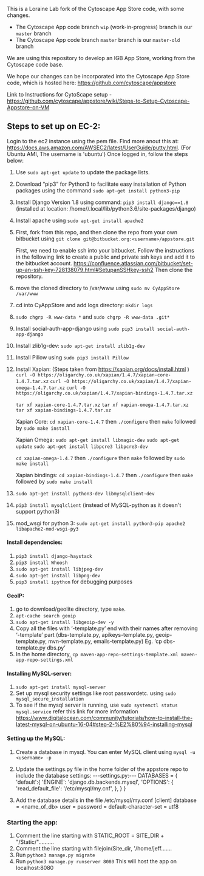 This is a Loraine Lab fork of the Cytoscape App Store code, with some changes.

* The Cytoscape App code branch `wip` (work-in-progress) branch is our `master` branch
* The Cytoscape App code branch `master` branch is our `master-old` branch

We are using this repository to develop an IGB App Store, working from the Cytoscape code base. 

We hope our changes can be incorporated into the Cytoscape App Store code, which is hosted here: https://github.com/cytoscape/appstore

Link to Instructions for CytoScape setup - https://github.com/cytoscape/appstore/wiki/Steps-to-Setup-Cytoscape-Appstore-on-VM

## Steps to set up on EC-2:

Login to the ec2 instance using the pem file. Find more anout this at: https://docs.aws.amazon.com/AWSEC2/latest/UserGuide/putty.html.
(For Ubuntu AMI, The username is 'ubuntu')
Once logged in, follow the steps below:

1. Use `sudo apt-get update` to update the package lists.
2. Download “pip3” for Python3 to facilitate easy installation of Python packages using the command `sudo apt-get install python3-pip`
3. Install Django Version 1.8 using command: `pip3 install django==1.8` (installed at location: /home/<ubuntu>/.local/lib/python3.6/site-packages/django)
4. Install apache using `sudo apt-get install apache2`
5. First, fork from this repo, and then clone the repo from your own bitbucket using `git clone git@bitbucket.org:<username>/appstore.git`
	
	First, we need to enable ssh into your bitbucket. Follow the instructions in the following link to create a public and private ssh keys and add it to the bitbucket account.
	https://confluence.atlassian.com/bitbucket/set-up-an-ssh-key-728138079.html#SetupanSSHkey-ssh2
	Then clone the repository.
6. move the cloned directory to /var/www using `sudo mv CyAppStore /var/www`
7. cd into CyAppStore and add logs directory: `mkdir logs`
8. `sudo chgrp -R www-data *` and `sudo chgrp -R www-data .git*`
9. Install social-auth-app-django using `sudo pip3 install social-auth-app-django`
10. Install zlib1g-dev: `sudo apt-get install zlib1g-dev`
11. Install Pillow using `sudo pip3 install Pillow`
12. Install Xapian: (Steps taken from https://xapian.org/docs/install.html )
	`curl -O https://oligarchy.co.uk/xapian/1.4.7/xapian-core-1.4.7.tar.xz`
	`curl -O https://oligarchy.co.uk/xapian/1.4.7/xapian-omega-1.4.7.tar.xz`
	`curl -O https://oligarchy.co.uk/xapian/1.4.7/xapian-bindings-1.4.7.tar.xz`
	
	`tar xf xapian-core-1.4.7.tar.xz`
	`tar xf xapian-omega-1.4.7.tar.xz`
	`tar xf xapian-bindings-1.4.7.tar.xz`
	
	Xapian Core:
	`cd xapian-core-1.4.7` then `./configure` then `make` followed by `sudo make install`
	
	Xapian Omega:
	`sudo apt-get install libmagic-dev`
	`sudo apt-get update`
	`sudo apt-get install libpcre3 libpcre3-dev`
	
	`cd xapian-omega-1.4.7` then `./configure` then `make` followed by `sudo make install`
	
	Xapian bindings:
	`cd xapian-bindings-1.4.7` then `./configure` then `make` followed by `sudo make install`

13. `sudo apt-get install python3-dev libmysqlclient-dev`
14. `pip3 install mysqlclient` (instead of MySQL-python as it doesn't support python3)
14.  mod_wsgi for python 3:  `sudo apt-get install python3-pip apache2 libapache2-mod-wsgi-py3`

#### Install dependencies:
1. `pip3 install django-haystack`
2. `pip3 install Whoosh`
3. `sudo apt-get install libjpeg-dev`
4. `sudo apt-get install libpng-dev`
5. `pip3 install ipython` for debugging purposes


#### GeoIP:

1. go to download/geolite directory, type `make`.
2. `apt-cache search geoip`
3. `sudo apt-get install libgeoip-dev -y`
4. Copy all the files with ‘-template.py’ end with their names after removing ‘-template’ part (dbs-template.py, apikeys-template.py, geoip-template.py, mvn-template.py, emails-template.py) Eg. ‘cp dbs-template.py dbs.py’
5. In the home directory, `cp maven-app-repo-settings-template.xml maven-app-repo-settings.xml`

#### Installing MySQL-server:
1. `sudo apt-get install mysql-server`
2. Set up mysql security settings like root passwordetc. using `sudo mysql_secure_installation`
3. To see if the mysql server is running, use `sudo systemctl status mysql.service`
refer this link for more information
https://www.digitalocean.com/community/tutorials/how-to-install-the-latest-mysql-on-ubuntu-16-04#step-2-%E2%80%94-installing-mysql

#### Setting up the MySQL:
1. Create a database in mysql. You can enter MySQL client using `mysql -u <username> -p`
2. Update the settings.py file in the home folder of the appstore repo to include the database settings:
	---settings.py:---
	DATABASES = {
			'default':{
			'ENGINE': 'django.db.backends.mysql',
			'OPTIONS': {
				'read_default_file': '/etc/mysql/my.cnf',
			},
			}
		}

3. Add the database details in the file /etc/mysql/my.conf
	[client]
	database = <name_of_db>
	user = <username>
	password = <pwd>
	default-character-set = utf8

### Starting the app:

1. Comment the line starting with STATIC_ROOT = SITE_DIR + "/Static/"..........
2. Comment the line starting with filejoin(Site_dir, '/home/jeff.......
3. Run `python3 manage.py migrate`
4. Run `python3 manage.py runserver 8080` This will host the app on localhost:8080

